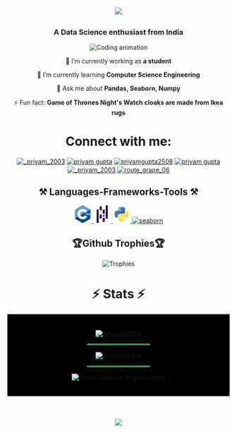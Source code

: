 <h1 align="center">
    <img src="https://readme-typing-svg.herokuapp.com/?font=Righteous&size=35&center=true&vCenter=true&width=500&height=70&duration=4000&lines=Hi+There!+👋;+I'm+Priyam+Gupta!;" />
</h1>
<h3 align="center">A Data Science enthusiast from India</h3>

<div align="center">
  <img alt="Coding animation" width="400" src="https://i.pinimg.com/originals/81/17/8b/81178b47a8598f0c81c4799f2cdd4057.gif">
</div>

<div align="center">
    
  🔭 I’m currently working as **a student**<br>
    
  🌱 I’m currently learning **Computer Science Engineering**<br>
  
  💬 Ask me about **Pandas, Seaborn, Numpy**<br>
  
  ⚡ Fun fact: **Game of Thrones Night's Watch cloaks are made from Ikea rugs**
</div>

<h1 align="center">Connect with me:</h1>

<p align="center">
    <a href="https://twitter.com/_priyam_2003" target="blank"><img align="center" src="https://raw.githubusercontent.com/rahuldkjain/github-profile-readme-generator/master/src/images/icons/Social/twitter.svg" alt="_priyam_2003" height="30" width="40" /></a>
  <a href="https://www.linkedin.com/in/priyam18124" target="blank"><img align="center" src="https://raw.githubusercontent.com/rahuldkjain/github-profile-readme-generator/master/src/images/icons/Social/linked-in-alt.svg" alt="priyam gupta" height="30" width="40" /></a>
  <a href="https://kaggle.com/priyamgupta2508" target="blank"><img align="center" src="https://raw.githubusercontent.com/rahuldkjain/github-profile-readme-generator/master/src/images/icons/Social/kaggle.svg" alt="priyamgupta2508" height="30" width="40" /></a>
  <a href="https://facebook.com/priyamgupta" target="blank"><img align="center" src="https://raw.githubusercontent.com/rahuldkjain/github-profile-readme-generator/master/src/images/icons/Social/facebook.svg" alt="priyam gupta" height="30" width="40" /></a>
  <a href="https://www.instagram.com/_priyam_2003" target="blank"><img align="center" src="https://raw.githubusercontent.com/rahuldkjain/github-profile-readme-generator/master/src/images/icons/Social/instagram.svg" alt="_priyam_2003" height="30" width="40" /></a>
    <a href="https://www.codechef.com/users/route_grape_06" target="blank"><img align="center" src="https://cdn.jsdelivr.net/npm/simple-icons@3.1.0/icons/codechef.svg" alt="route_grape_06" height="30" width="40" /></a>
</p>

<h2 align="center">⚒️ Languages-Frameworks-Tools ⚒️</h2>
<p align="center"> 
  <a href="https://www.w3schools.com/cpp/" target="_blank" rel="noreferrer"> 
    <img src="https://raw.githubusercontent.com/devicons/devicon/master/icons/cplusplus/cplusplus-original.svg" alt="cplusplus" width="40" height="40"/> 
  </a> 
  <a href="https://pandas.pydata.org/" target="_blank" rel="noreferrer"> 
    <img src="https://raw.githubusercontent.com/devicons/devicon/2ae2a900d2f041da66e950e4d48052658d850630/icons/pandas/pandas-original.svg" alt="pandas" width="40" height="40"/> 
  </a> 
  <a href="https://www.python.org" target="_blank" rel="noreferrer"> 
    <img src="https://raw.githubusercontent.com/devicons/devicon/master/icons/python/python-original.svg" alt="python" width="40" height="40"/> 
  </a> 
  <a href="https://seaborn.pydata.org/" target="_blank" rel="noreferrer"> 
    <img src="https://seaborn.pydata.org/_images/logo-mark-lightbg.svg" alt="seaborn" width="40" height="40"/> 
  </a> 
</p>

<div align="center">
    <h2>🏆Github Trophies🏆</h2>
    <img alt="Trophies" src="https://github-profile-trophy.vercel.app/?username=PriyamG2508&theme=radical&no-frame=false&no-bg=true&margin-w=4"/>
</div>

<h1 align="center">⚡ Stats ⚡</h1>
<div align="center" style="background-color: black; padding: 20px;">

  <p>
      <img align="center" src="https://github-readme-stats.vercel.app/api/top-langs?username=priyamg2508&show_icons=true&theme=radical&hide_border=true&title_color=39FF14&icon_color=4ADEDE&bg_color=0D111700&text_color=4ADEDE&locale=en&layout=compact" alt="priyamg2508" /></p>
  </p>
  
<hr style="border: 1px solid #79ff97; width: 30%;">

<img align="center" src="https://github-readme-stats.vercel.app/api?username=priyamg2508&show_icons=true&theme=radical&count_private=true&hide_border=true&title_color=39FF14&icon_color=4ADEDE&bg_color=0D111700&locale=en" alt="priyamg2508" />

<hr style="border: 1px solid #79ff97; width: 30%;">

<p>
    <img align="center" src="http://github-readme-streak-stats.herokuapp.com?user=PriyamG2508&hide_border=true&background=000000&border=000000&fire=0FFF50&sideNums=FC6401&currStreakLabel=4ADEDE&currStreakNum=4ADEDE&sideLabels=4ADEDE&dates=4ADEDE&stroke=4ADEDE" alt="Streak Stats for Priyam Gupta" />

</p>

</div>

<h1 align="center">
    <img src="https://readme-typing-svg.herokuapp.com/?font=Righteous&size=35&center=true&vCenter=true&width=500&height=70&duration=4000&lines=Thanks+for+Visiting!+✌️;+Just+ping+me+up+on+Linkedin;+I'm+always+down+to+colab+😊" />
</h1>
